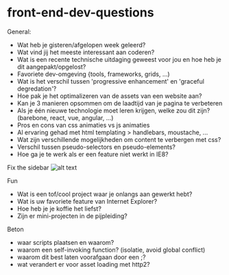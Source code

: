 # front-end-dev-questions

General:

* Wat heb je gisteren/afgelopen week geleerd?
* Wat vind jij het meeste interessant aan coderen?
* Wat is een recente technische uitdaging geweest voor jou en hoe heb je dit aangepakt/opgelost?
* Favoriete dev-omgeving {tools, frameworks, grids, ...)
* Wat is het verschil tussen 'progressive enhancement' en 'graceful degredation'?
* Hoe pak je het optimalizeren van de assets van een website aan?
* Kan je 3 manieren opsommen om de laadtijd van je pagina te verbeteren
* Als je één nieuwe technologie moet leren krijgen, welke zou dit zijn? (barebone, react, vue, angular, ...)
* Pros en cons van css animaties vs js animaties
* Al ervaring gehad met html templating > handlebars, moustache, ...
* Wat zijn verschillende mogelijkheden om content te verbergen met css?
* Verschil tussen pseudo-selectors en pseudo-elements?
* Hoe ga je te werk als er een feature niet werkt in IE8?



Fix the sidebar
![alt text](https://cdn.css-tricks.com/wp-content/uploads/2013/10/fallen-sidebar.jpg "Fix de sidebar")


Fun

* Wat is een tof/cool project waar je onlangs aan gewerkt hebt?
* Wat is uw favoriete feature van Internet Explorer?
* Hoe heb je je koffie het liefst?
* Zijn er mini-projecten in de pijpleiding?

Beton
* waar scripts plaatsen en waarom?
* waarom een self-invoking function? (isolatie, avoid global conflict)
* waarom dit best laten voorafgaan door een ;?
* wat verandert er voor asset loading met http2?
